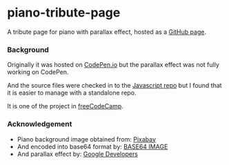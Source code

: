 # piano-tribute-page

A tribute page for piano with parallax effect, hosted as a [GitHub page](https://htbkoo.github.io/piano-tribute-page/). 

### Background

Originally it was hosted on [CodePen.io](https://codepen.io/htbkoo) but the parallax effect was not fully working on CodePen. 

And the source files were checked in to the [Javascript repo](https://github.com/htbkoo/javascript/tree/master/src/main/javascript/online/free_code_camp/basic_front_end_development_projects/build_a_tribute_page) but I found that it is easier to manage with a standalone repo. 

It is one of the project in [freeCodeCamp](https://www.freecodecamp.org/).


### Acknowledgement

* Piano background image obtained from: [Pixabay](https://pixabay.com/)
* And encoded into base64 format by: [BASE64 IMAGE](https://www.base64-image.de/)
* And parallax effect by: [Google Developers](https://developers.google.com/web/updates/2016/12/performant-parallaxing)